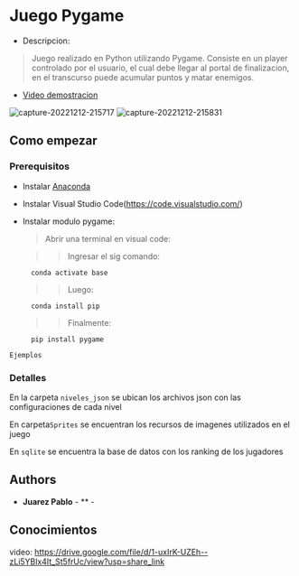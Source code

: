# Juego Pygame
- Descripcion:
 
> Juego realizado en Python utilizando Pygame. Consiste en un player controlado por el usuario, el cual debe llegar al portal de finalizacion, en el transcurso puede acumular puntos y matar enemigos. 
- [Video demostracion](https://youtu.be/JO5c0TQd4Ng)


![capture-20221212-215717](https://user-images.githubusercontent.com/85888641/207200462-add5581a-dbfe-424c-ba5a-d3ef2361a3cd.png)
![capture-20221212-215831](https://user-images.githubusercontent.com/85888641/207200508-f436ae56-d681-46f6-a63c-3cfe1b90da45.png)



## Como empezar

### Prerequisitos

- Instalar [Anaconda](https://www.anaconda.com/)

- Instalar Visual Studio Code(https://code.visualstudio.com/)

- Instalar modulo pygame:

  >Abrir una terminal en visual code:
 
    >>Ingresar el sig comando:
    
        
        conda activate base
        
     >>Luego:    
        
        conda install pip
        
    >>Finalmente:   
 
        pip install pygame
        


```
Ejemplos
```

### Detalles

En la carpeta `niveles_json` se ubican los archivos json con las configuraciones de cada nivel

En carpeta`Sprites` se encuentran los recursos de imagenes utilizados en el juego

En `sqlite` se encuentra la base de datos con los ranking de los jugadores

## Authors

* **Juarez Pablo** - ** - [](https://github.com/juarezpablo)





## Conocimientos


video: https://drive.google.com/file/d/1-uxIrK-UZEh--zLi5YBlx4It_St5frUc/view?usp=share_link
